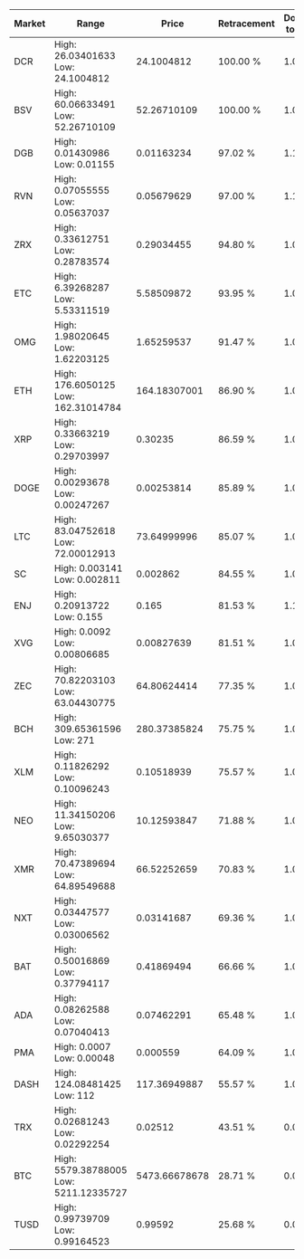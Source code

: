 | Market | Range | Price| Retracement | Doubles to 50% |
| --- | --- | --- | --- | --- |
| DCR | High: 26.03401633<br />Low: 24.1004812 | 24.1004812 | 100.00 % | 1.04 |
| BSV | High: 60.06633491<br />Low: 52.26710109 | 52.26710109 | 100.00 % | 1.07 |
| DGB | High: 0.01430986<br />Low: 0.01155 | 0.01163234 | 97.02 % | 1.11 |
| RVN | High: 0.07055555<br />Low: 0.05637037 | 0.05679629 | 97.00 % | 1.12 |
| ZRX | High: 0.33612751<br />Low: 0.28783574 | 0.29034455 | 94.80 % | 1.07 |
| ETC | High: 6.39268287<br />Low: 5.53311519 | 5.58509872 | 93.95 % | 1.07 |
| OMG | High: 1.98020645<br />Low: 1.62203125 | 1.65259537 | 91.47 % | 1.09 |
| ETH | High: 176.6050125<br />Low: 162.31014784 | 164.18307001 | 86.90 % | 1.03 |
| XRP | High: 0.33663219<br />Low: 0.29703997 | 0.30235 | 86.59 % | 1.05 |
| DOGE | High: 0.00293678<br />Low: 0.00247267 | 0.00253814 | 85.89 % | 1.07 |
| LTC | High: 83.04752618<br />Low: 72.00012913 | 73.64999996 | 85.07 % | 1.05 |
| SC | High: 0.003141<br />Low: 0.002811 | 0.002862 | 84.55 % | 1.04 |
| ENJ | High: 0.20913722<br />Low: 0.155 | 0.165 | 81.53 % | 1.10 |
| XVG | High: 0.0092<br />Low: 0.00806685 | 0.00827639 | 81.51 % | 1.04 |
| ZEC | High: 70.82203103<br />Low: 63.04430775 | 64.80624414 | 77.35 % | 1.03 |
| BCH | High: 309.65361596<br />Low: 271 | 280.37385824 | 75.75 % | 1.04 |
| XLM | High: 0.11826292<br />Low: 0.10096243 | 0.10518939 | 75.57 % | 1.04 |
| NEO | High: 11.34150206<br />Low: 9.65030377 | 10.12593847 | 71.88 % | 1.04 |
| XMR | High: 70.47389694<br />Low: 64.89549688 | 66.52252659 | 70.83 % | 1.02 |
| NXT | High: 0.03447577<br />Low: 0.03006562 | 0.03141687 | 69.36 % | 1.03 |
| BAT | High: 0.50016869<br />Low: 0.37794117 | 0.41869494 | 66.66 % | 1.05 |
| ADA | High: 0.08262588<br />Low: 0.07040413 | 0.07462291 | 65.48 % | 1.03 |
| PMA | High: 0.0007<br />Low: 0.00048 | 0.000559 | 64.09 % | 1.06 |
| DASH | High: 124.08481425<br />Low: 112 | 117.36949887 | 55.57 % | 1.01 |
| TRX | High: 0.02681243<br />Low: 0.02292254 | 0.02512 | 43.51 % | 0.00 |
| BTC | High: 5579.38788005<br />Low: 5211.12335727 | 5473.66678678 | 28.71 % | 0.00 |
| TUSD | High: 0.99739709<br />Low: 0.99164523 | 0.99592 | 25.68 % | 0.00 |
